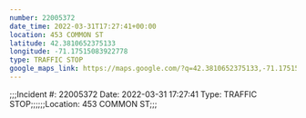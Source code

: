 ```yaml
---
number: 22005372
date_time: 2022-03-31T17:27:41+00:00
location: 453 COMMON ST
latitude: 42.3810652375133
longitude: -71.17515083922778
type: TRAFFIC STOP
google_maps_link: https://maps.google.com/?q=42.3810652375133,-71.17515083922778
---
```


;;;Incident #: 22005372  Date: 2022-03-31 17:27:41   Type: TRAFFIC STOP;;;;;;Location: 453 COMMON ST;;;
